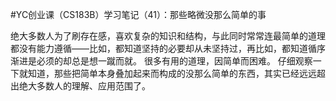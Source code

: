 #﻿YC创业课（CS183B）学习笔记（41）：那些略微没那么简单的事

绝大多数人为了刷存在感，喜欢复杂的知识和结构，与此同时常常连最简单的道理都没有能力遵循——比如，都知道坚持的必要却从未坚持过，再比如，都知道循序渐进是必须的却总是想一蹴而就。 很多有用的道理，因简单而困难。 仔细观察一下就知道，那些把简单本身叠加起来而构成的没那么简单的东西，其实已经远远超出绝大多数人的理解、应用范围了。

